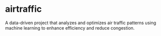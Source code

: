# airtraffic
A data-driven project that analyzes and optimizes air traffic patterns using machine learning to enhance efficiency and reduce congestion.
